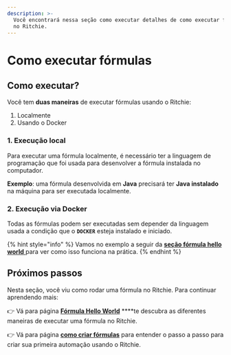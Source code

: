 ```yaml
---
description: >-
  Você encontrará nessa seção como executar detalhes de como executar fórmulas
  no Ritchie.
---
```


# Como executar fórmulas

## Como executar?

Você tem **duas maneiras** de executar fórmulas usando o Ritchie:

1. Localmente
2. Usando o Docker

### 1. Execução local

Para executar uma fórmula localmente, é necessário ter a linguagem de programação que foi usada para desenvolver a fórmula instalada no computador.

**Exemplo**: uma fórmula desenvolvida em **Java** precisará ter **Java instalado** na máquina para ser executada localmente.  


### 2. Execução via Docker

Todas as fórmulas podem ser executadas sem depender da linguagem usada a condição que  o **`DOCKER`** esteja instalado e iniciado.

{% hint style="info" %}
Vamos no exemplo a seguir da [**seção fórmula hello world** ](formula-hello-world.md)para ver como isso funciona na prática.
{% endhint %}

## Próximos passos 

Nesta seção, você viu como rodar uma fórmula no Ritchie. Para continuar aprendendo mais:

👉 Vá para página [**Fórmula Hello World**](formula-hello-world.md) ****te descubra as diferentes maneiras de executar uma fórmula no Ritchie.

👉 Vá para página [**como criar fórmulas**](../como-criar-formulas.md) para entender o passo a passo para criar sua primeira automação usando o Ritchie.

